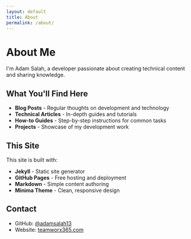 ```yaml
---
layout: default
title: About
permalink: /about/
---
```


# About Me

I'm Adam Salah, a developer passionate about creating technical content and sharing knowledge.

## What You'll Find Here

- **Blog Posts** - Regular thoughts on development and technology
- **Technical Articles** - In-depth guides and tutorials
- **How-to Guides** - Step-by-step instructions for common tasks
- **Projects** - Showcase of my development work

## This Site

This site is built with:
- **Jekyll** - Static site generator
- **GitHub Pages** - Free hosting and deployment
- **Markdown** - Simple content authoring
- **Minima Theme** - Clean, responsive design

## Contact

- GitHub: [@adamsalah13](https://github.com/adamsalah13)
- Website: [teamworx365.com](https://teamworx365.com)
